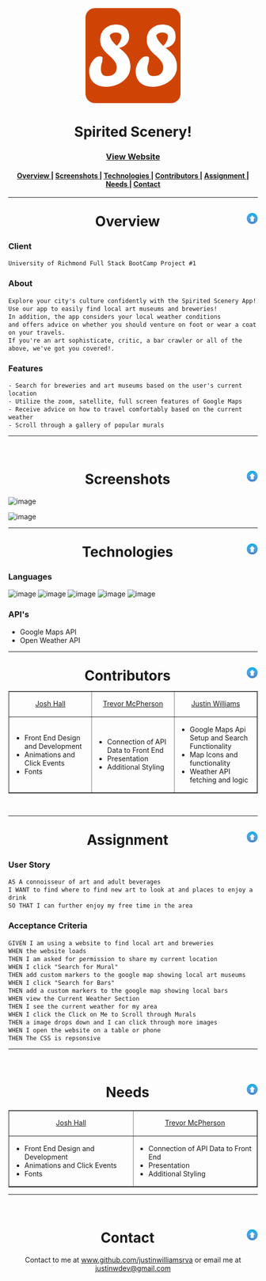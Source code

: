 <h1 align="center"style="border-bottom:none;margin:0">
  <a name="logo" href="https://justinwilliamsrva.github.io/Spirited-Scenery/"><img src="assets/icons/logobig.png" alt="Spirted Scenery" width="192"></a>
  <br>
  <br>
  Spirited Scenery!
</h1>

<a class="button" href="https://justinwilliamsrva.github.io/Spirited-Scenery"><h3  align="center" p-style="border-bottom:none;margin:0 ">View Website </h3></a>

<div align="center"><a name="menu"></a>
  <h4>
    <a href="https://github.com/justinwilliamsrva/Spirited-Scenery#Overview">
      Overview
    </a>
      <span> | </span>
    <a href="https://github.com/justinwilliamsrva/Spirited-Scenery#Screenshots">
      Screenshots
    </a>
    <span> | </span>
    <a href="https://github.com/justinwilliamsrva/Spirited-Scenery#Technologies">
      Technologies
    </a>
    <span> | </span>
    <a href="https://github.com/justinwilliamsrva/Spirited-Scenery#Team">
      Contributors
    </a>
    <span> | </span>
    <a href="https://github.com/justinwilliamsrva/Spirited-Scenery#Assignment">
      Assignment
    </a>
    <span> | </span>
     <a href="https://github.com/justinwilliamsrva/Spirited-Scenery#Status">
     Needs
    </a>
    <span> | </span>
    <a href="https://github.com/justinwilliamsrva/Spirited-Scenery#Contact">
      Contact
    </a>
  </h4>
</div>

---

<br>

<h1 align="center" border="none" style="border-bottom:none;margin:0" name="Overview" > Overview  <a href="https://github.com/justinwilliamsrva/Spirited-Scenery#logo"><img align="right" border="0" src="https://raw.githubusercontent.com/CCOSTAN/Home-AssistantConfig/master/config/www/custom_ui/floorplan/images/branding/up_arrow.png" width="22" ></a></h1>

<h3> Client
</h3>

```
University of Richmond Full Stack BootCamp Project #1
```

<h3>About </h3>

```
Explore your city's culture confidently with the Spirited Scenery App!
Use our app to easily find local art museums and breweries!
In addition, the app considers your local weather conditions
and offers advice on whether you should venture on foot or wear a coat on your travels.
If you're an art sophisticate, critic, a bar crawler or all of the above, we've got you covered!.
```

<h3>Features </h3>

```
- Search for breweries and art museums based on the user's current location
- Utilize the zoom, satellite, full screen features of Google Maps
- Receive advice on how to travel comfortably based on the current weather
- Scroll through a gallery of popular murals
```

---

<br>

<h1 align="center" style="text-align: center;border-bottom:none" name="Screenshots" > Screenshots  <a href="https://github.com/justinwilliamsrva/Spirited-Scenery#logo"><img align="right" border="0" src="https://raw.githubusercontent.com/CCOSTAN/Home-AssistantConfig/master/config/www/custom_ui/floorplan/images/branding/up_arrow.png" width="22" ></a></h1>

![image](https://user-images.githubusercontent.com/63308516/87229085-4e44ab80-c373-11ea-8b3f-2c25cd71b60a.png)

![image](https://user-images.githubusercontent.com/63308516/87229113-851ac180-c373-11ea-8ebc-f2c51d8c7e72.png)

---

<br>

<h1 align="center" name="Technologies" style="border-bottom:none;margin:0"> Technologies  <a href="https://github.com/justinwilliamsrva/Spirited-Scenery#logo"><img align="right" border="0" src="https://raw.githubusercontent.com/CCOSTAN/Home-AssistantConfig/master/config/www/custom_ui/floorplan/images/branding/up_arrow.png" width="22" ></a></h1>

<h3> Languages</h3>

![image](https://img.shields.io/badge/HTML5-E34F26?style=for-the-badge&logo=html5&logoColor=white)
![image](https://img.shields.io/badge/CSS-239120?&style=for-the-badge&logo=css3&logoColor=white)
![image](https://img.shields.io/badge/JavaScript-323330?style=for-the-badge&logo=javascript&logoColor=F7DF1E)
![image](https://img.shields.io/badge/Material--UI-0081CB?style=for-the-badge&logo=material-ui&logoColor=white)
![image](https://img.shields.io/badge/jQuery-0769AD?style=for-the-badge&logo=jquery&logoColor=white)

<h3> API's</h3>

- Google Maps API
- Open Weather API

---

<br>

<h1 align="center" name="Team" style="border-bottom:none;margin:0">Contributors<a href="https://github.com/justinwilliamsrva/Spirited-Scenery#logo"><img align="right" border="0" src="https://raw.githubusercontent.com/CCOSTAN/Home-AssistantConfig/master/config/www/custom_ui/floorplan/images/branding/up_arrow.png" width="22" ></a></h1>

<table align="center" border="1">

<tr><td align="center" colspan="1" style="width:33%">

[Josh Hall](https://github.com/JoshHallRVA)

</td><td align="center" colspan="1" style="width:33%">

[Trevor McPherson](https://github.com/mcphersonts)

</td><td align="center" colspan="1" style="width:33%">

[Justin Williams](https://github.com/justinwilliamsrva)</td></tr>

<tr><td colspan="1">
<ul>
          <li>Front End Design and Development</li>
          <li>Animations and Click Events</li>
          <li>Fonts</li>

</ul>

</td><td colspan="1">
<ul>  <li>Connection of API Data to Front End</li>
            <li>Presentation</li>
            <li>Additional Styling</li>

</ul>
</td><td colspan="1">
<ul>
<li>Google Maps Api Setup and Search Functionality</li>
<li>Map Icons and functionality</li>
<li>Weather API fetching and logic</li>

</ul>
</td></tr>

</table>
<br>

---

<br>

<h1  align="center" style="border-bottom:none;margin:0" name="Assignment" > Assignment  <a href="https://github.com/justinwilliamsrva/Spirited-Scenery#logo"><img align="right" border="0" src="https://raw.githubusercontent.com/CCOSTAN/Home-AssistantConfig/master/config/www/custom_ui/floorplan/images/branding/up_arrow.png" width="22" ></a></h1>

<h3> User Story</h3>

```
AS A connoisseur of art and adult beverages
I WANT to find where to find new art to look at and places to enjoy a drink
SO THAT I can further enjoy my free time in the area
```

<h3> Acceptance Criteria</h3>

```
GIVEN I am using a website to find local art and breweries
WHEN the website loads
THEN I am asked for permission to share my current location
WHEN I click "Search for Mural"
THEN add custom markers to the google map showing local art museums
WHEN I click "Search for Bars"
THEN add a custom markers to the google map showing local bars
WHEN view the Current Weather Section
THEN I see the current weather for my area
WHEN I click the Click on Me to Scroll through Murals
THEN a image drops down and I can click through more images
WHEN I open the website on a table or phone
THEN The CSS is repsonsive
```

---

<br>

<h1 align="center" style="text-align: center;border-bottom:none" name="Needs" > Needs <a href="https://github.com/justinwilliamsrva/Spirited-Scenery#logo"><img align="right" border="0" src="https://raw.githubusercontent.com/CCOSTAN/Home-AssistantConfig/master/config/www/custom_ui/floorplan/images/branding/up_arrow.png" width="22" ></a></h1>

<table align="center" border="1">

<tr><td align="center" colspan="1" style="width:50%">

[Josh Hall](https://github.com/JoshHallRVA)

</td><td align="center" colspan="1" style="width:50%">

[Trevor McPherson](https://github.com/mcphersonts)

</td></tr>

<tr><td colspan="1">
<ul>
          <li>Front End Design and Development</li>
          <li>Animations and Click Events</li>
          <li>Fonts</li>

</ul>

</td><td colspan="1">
<ul>  <li>Connection of API Data to Front End</li>
            <li>Presentation</li>
            <li>Additional Styling</li>

</ul>
</td></tr>

</table>

---

<br>

<h1 align="center" style="text-align: center;border-bottom:none" name="Contact" >Contact <a href="https://github.com/justinwilliamsrva/Spirited-Scenery#logo"><img align="right" border="0" src="https://raw.githubusercontent.com/CCOSTAN/Home-AssistantConfig/master/config/www/custom_ui/floorplan/images/branding/up_arrow.png" width="22" ></a></h1>
<p align="center" style="text-align: center">Contact to me  at <a href="www.github.com/justinwilliamsrva">www.github.com/justinwilliamsrva</a> or email me at <a href="mailto: justinwdev@gmail.com">justinwdev@gmail.com</a><p>
